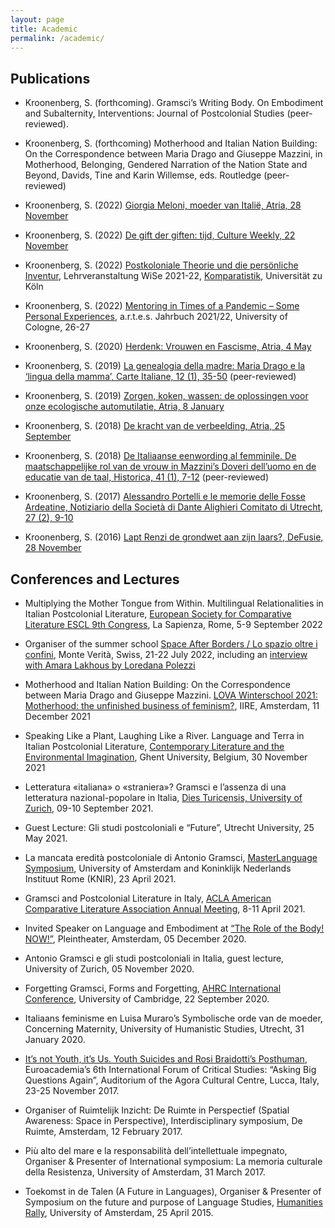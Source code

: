 ```yaml
---
layout: page
title: Academic
permalink: /academic/
---
```


Publications
------------
- Kroonenberg, S. (forthcoming). Gramsci’s Writing Body. On Embodiment and Subalternity, Interventions: Journal of Postcolonial Studies (peer-reviewed). 

- Kroonenberg, S. (forthcoming) Motherhood and Italian Nation Building: On the Correspondence between Maria Drago and Giuseppe Mazzini, in Motherhood, Belonging, Gendered Narration of the Nation State and Beyond, Davids, Tine and Karin Willemse, eds. Routledge (peer-reviewed)

- Kroonenberg, S. (2022) [Giorgia Meloni, moeder van Italië, Atria, 28 November](https://atria.nl/nieuws-publicaties/vrouwen-in-de-politiek/giorgia-meloni-moeder-van-italie/)

- Kroonenberg, S. (2022) [De gift der giften: tijd, Culture Weekly, 22 November](https://culture-weekly.com/2022/11/22/de-gift-der-giften-tijd/)

- Kroonenberg, S. (2022) [Postkoloniale Theorie und die persönliche Inventur](https://komparatistik.uni-koeln.de/sites/faechergruppe6/user_upload/Kroonenberg_Postkoloniale_Theorie_Studienleistungen.pdf), Lehrveranstaltung WiSe 2021-22, [Komparatistik](https://komparatistik.uni-koeln.de/ma-komparatistik-1/lehrveranstaltungen), Universität zu Köln

- Kroonenberg, S. (2022) [Mentoring in Times of a Pandemic – Some Personal Experiences](https://artes.phil-fak.uni-koeln.de/sites/artesGS/Presse/022_artesJahrbuch_final.pdf),	a.r.t.e.s. Jahrbuch 2021/22, University of Cologne, 26-27
 
- Kroonenberg, S. (2020) [Herdenk: Vrouwen en Fascisme, Atria, 4 May](https://atria.nl/nieuws-publicaties/herdenk-vrouwen-en-fascisme/)

- Kroonenberg, S. (2019) [La genealogia della madre: Maria Drago e la ‘lingua della mamma’, Carte Italiane, 12 (1), 35-50](https://escholarship.org/uc/item/2bq1j688#main) (peer-reviewed)

- Kroonenberg, S. (2019) [Zorgen, koken, wassen: de oplossingen voor onze ecologische automutilatie, Atria, 8 January](https://atria.nl/nieuws-publicaties/feminisme/feminisme-21ste-eeuw/zorgen-koken-wassen-de-oplossingen-voor-onze-ecologische-automutilatie/)

- Kroonenberg, S. (2018) [De kracht van de verbeelding, Atria, 25 September](https://atria.nl/nieuws-publicaties/feminisme/feminisme-20e-eeuw/de-kracht-van-de-verbeelding/)

- Kroonenberg, S. (2018) [De Italiaanse eenwording al femminile. De maatschappelijke rol van de vrouw in Mazzini’s Doveri dell’uomo en de educatie van de taal, Historica, 41 (1), 7-12](https://www.gendergeschiedenis.nl/index.php/tijdschrift/inhoudsopgave-historica/218-in-historica-winter-2018) (peer-reviewed)

- Kroonenberg, S. (2017) [Alessandro Portelli e le memorie delle Fosse Ardeatine, Notiziario della Società di Dante Alighieri Comitato di Utrecht, 27 (2), 9-10](https://issuu.com/danteutrecht/docs/notiziario_dante_utrecht_-_juni_201)

- Kroonenberg, S. (2016) [Lapt Renzi de grondwet aan zijn laars?, DeFusie, 28 November](http://defusie.net/lapt-renzi-de-grondwet-aan-zijn-laars/)


Conferences and Lectures
------------------
- Multiplying the Mother Tongue from Within. Multilingual Relationalities in Italian Postcolonial Literature, [European Society for Comparative Literature ESCL 9th Congress](https://www.esclselc2021-sapienza-uniroma1.org/), La Sapienza, Rome, 5-9 September 2022 

- Organiser of the summer school [Space After Borders / Lo spazio oltre i confini](https://www.spaceafterborders.com/en/), Monte Verità, Swiss, 21-22 July 2022, including an [interview with Amara Lakhous by Loredana Polezzi](https://www.youtube.com/watch?v=n-lSucMphgg)

- Motherhood and Italian Nation Building: On the Correspondence between Maria Drago and Giuseppe Mazzini. [LOVA Winterschool 2021: Motherhood: the unfinished business of feminism?](https://www.ru.nl/caos/nieuws/activiteitenkalender/agenda/motherhood-the-unfinished-business-feminism/), IIRE, Amsterdam, 11 December 2021

- Speaking Like a Plant, Laughing Like a River. Language and Terra in Italian Postcolonial Literature, [Contemporary Literature and the Environmental Imagination](https://www.literature.green/en/conference-2021/), Ghent University, Belgium, 30 November 2021

- Letteratura «italiana» o «straniera»? Gramsci e l’assenza di una letteratura nazional-popolare in Italia, [Dies Turicensis, University of Zurich](https://www.rose.uzh.ch/de/forschung/forschungamrose/kongresse/diesromanicusturicensis/diesromanicusXI2021.html), 09-10 September 2021.

- Guest Lecture: Gli studi postcoloniali e “Future”, Utrecht University, 25 May 2021.

- La mancata eredità postcoloniale di Antonio Gramsci, [MasterLanguage Symposium](https://www.knir.it/nl/evenementen/simposio-masterlanguage/), University of Amsterdam and Koninklijk Nederlands Instituut Rome (KNIR), 23 April 2021.

- Gramsci and Postcolonial Literature in Italy, [ACLA American Comparative Literature Association Annual Meeting](https://www.acla.org/acla-2021), 8-11 April 2021.

- Invited Speaker on Language and Embodiment at [“The Role of the Body! NOW!”](https://plein-theater.nl/agenda/10134/the-role-of-the-body-now), Pleintheater, Amsterdam, 05 December 2020.

- Antonio Gramsci e gli studi postcoloniali in Italia, guest lecture, University of Zurich, 05 November 2020.

- Forgetting Gramsci, Forms and Forgetting, [AHRC International Conference](https://2020.cambridgeahrcdtpconferences.co.uk/), University of Cambridge, 22 September 2020.

- Italiaans feminisme en Luisa Muraro’s Symbolische orde van de moeder, Concerning Maternity, University of Humanistic Studies, Utrecht, 31 January 2020.

- [It’s not Youth, it’s Us. Youth Suicides and Rosi Braidotti’s Posthuman](https://euroacademia.eu/presentation/it%e2%80%99s-not-youth-it%e2%80%99s-us-youth-suicides-and-rosi-braidotti%e2%80%99s-post-human-ethics/), Euroacademia’s 6th International Forum of Critical Studies: “Asking Big Questions Again”, Auditorium of the Agora Cultural Centre, Lucca, Italy, 23-25 November 2017.

- Organiser of Ruimtelijk Inzicht: De Ruimte in Perspectief (Spatial Awareness: Space in Perspective), Interdisciplinary symposium, De Ruimte, Amsterdam, 12 February 2017.

- Più alto del mare e la responsabilità dell’intellettuale impegnato, Organiser & Presenter of International symposium: La memoria culturale della Resistenza, University of Amsterdam, 31 March 2017.

- Toekomst in de Talen (A Future in Languages), Organiser & Presenter of Symposium on the future and purpose of Language Studies, [Humanities Rally](https://humanitiesrally.com/), University of Amsterdam, 25 April 2015.
